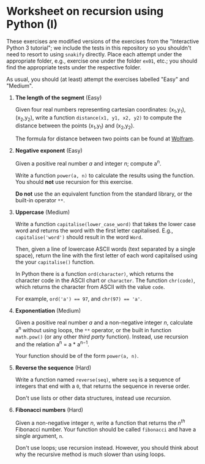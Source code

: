# Worksheet on recursion using Python (I)

These exercises are modified versions of the exercises from the "Interactive Python 3 tutorial";
we include the tests in this repository so you shouldn't need to resort to using `snakify` directly. 
Place each attempt under the appropriate folder, e.g., exercise one under the folder `ex01`, etc.; you should find the appropriate tests under the respective folder.


As usual, you should (at least) attempt the exercises labelled "Easy" and "Medium". 

1. **The length of the segment** (Easy)

	Given four real numbers representing cartesian coordinates: 
	(x<sub>1</sub>,y<sub>1</sub>),(x<sub>2</sub>,y<sub>2</sub>), write a function `distance(x1, y1, x2, y2)` 
	to compute the distance between the points (x<sub>1</sub>,y<sub>1</sub>) and (x<sub>2</sub>,y<sub>2</sub>). 

	The formula for distance between two points can be found at [Wolfram](http://mathworld.wolfram.com/Distance.html).

2. **Negative exponent** (Easy) 

	Given a positive real number *a* and integer *n*; compute a<sup>n</sup>.
	
	Write a function `power(a, n)` to calculate the results using the function. 
	You should **not** use recursion for this exercise.

	**Do not** use the an equivalent function from the standard library, or the built-in operator `**`.	

3. **Uppercase** (Medium)

	Write a function `capitalise(lower_case_word)` that takes the lower case word and returns the word with 
	the first letter capitalised. E.g., `capitalise('word')` should result in the word `Word`.
	
	Then, given a line of lowercase ASCII words (text separated by a single space), return the line 
	with the first letter of each word capitalised using the your `capitalise()` function.

	In Python there is a function `ord(character)`, which returns the character code in the ASCII chart or `character`.
	The function `chr(code)`, which returns the character from ASCII with the value `code`. 

	For example, `ord('a') == 97`, and `chr(97) == 'a'`. 

4. **Exponentiation** (Medium) 

	Given a positive real number *a*  and a non-negative integer *n*, calculate a<sup>n</sup> without using loops, 
	the `**` operator, or the built in function `math.pow()` (or any other *third party* function). 
	Instead, use recursion and the relation a<sup>n</sup> = a * a<sup>n−1</sup>. 
	
	Your function should be of the form `power(a, n)`.
	
5. **Reverse the sequence** (Hard) 

	Write a function named `reverse(seq)`, where `seq` is a sequence of integers that end with a `0`, that returns 
	the sequence in reverse order.
	
	Don't use lists or other data structures, instead use *recursion*. 
	
6. **Fibonacci numbers** (Hard) 

	Given a non-negative integer *n*, write a function that returns the *n<sup>th</sup>* Fibonacci number. 
	Your function should be called `fibonacci` and have a single argument, `n`.

	Don't use loops; use recursion instead. However, you should think about why the recursive method 
	is much slower than using loops.
